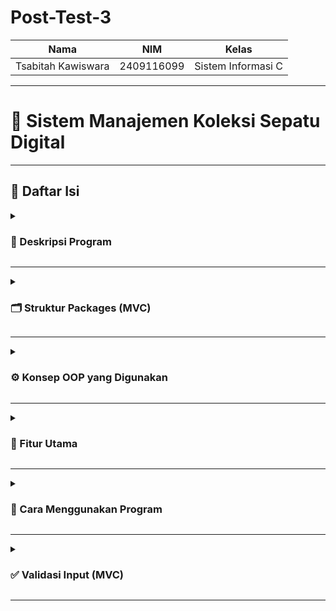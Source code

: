 # Post-Test-3

| Nama                      | NIM           | Kelas             |
|---------------------------|---------------|-------------------|
| Tsabitah Kawiswara        | 2409116099    | Sistem Informasi C |
---
# 👟 Sistem Manajemen Koleksi Sepatu Digital 
---

## 📑 Daftar Isi 

<details>
<summary><h3>📄 Deskripsi Program</h3></summary>

<img width="297" height="170" alt="image" src="https://github.com/user-attachments/assets/3b49bae4-22d8-4077-bfec-12c1a406866b" />

Sistem manajemen koleksi sepatu digital adalah sebuah program yang dirancang untuk membantu mengatur dan menyimpan data sepatu secara lebih terstruktur. Dengan menerapkan prinsip Pemrograman Berorientasi Objek (OOP), sistem ini mampu menyajikan pengelolaan data yang efisien, rapi, dan mudah dipahami. Setiap detail sepatu, mulai dari jenis, warna, hingga ukuran, dapat dicatat dan diakses dengan lebih praktis tanpa harus bergantung pada ingatan atau catatan manual. Dengan demikian, koleksi sepatu menjadi lebih tertata, terorganisir, serta meminimalisir risiko kesalahan dalam pencatatan data.


</details>

---

<details>
<summary><h3>🗂 Struktur Packages (MVC)</h3></summary>

<img width="317" height="144" alt="image" src="https://github.com/user-attachments/assets/8f3518c8-0e6a-4acf-b813-a26cc30791dd" />



Program ini disusun menggunakan konsep Model-View-Controller (MVC):

## 1. model:
Berisi class–class yang mewakili data atau objek nyata (dalam hal ini produk sepatu).

* **Produk Java** → menjadi superclass (class induk) yang menyimpan atribut umum dari semua produk, misalnya id, nama, merk.

* **Sepatu Java** → menjadi subclass dari Produk, yang mewarisi atribut dasar dari Produk lalu bisa menambahkan atribut khusus, misalnya ukuran atau warna.

* **Sandal Java** → juga merupakan subclass dari Produk, dengan atribut tambahan yang berbeda dari Sepatu.

## 2. Service:

1. Berisi class SepatuService.java yang menjalankan logika utama program.

2. Di sinilah proses CRUD (Create, Read, Update, Delete) dilakukan untuk data sepatu.

3. Selain itu, service juga mengatur validasi input (contoh: ukuran harus angka, nama tidak boleh kosong) dan pencarian koleksi sepatu.

## 3. main (com.mycompany.mavenproject2):

1. Berisi class Mavenproject2.java yang menjadi entry point program.

   Fungsinya:

   Menampilkan menu utama ke pengguna.

   Meneruskan pilihan pengguna ke SepatuService agar diproses.

2. Dengan kata lain, package ini menjadi penghubung antara user (input/output) dengan logika bisnis yang ada di service.

</details>

---

<details>
<summary><h3>⚙️ Konsep OOP yang Digunakan</h3></summary>

**Penjelasan Konsep OOP dalam Program**

## 1. Encapsulation → Getter & Setter

Encapsulation artinya menyembunyikan detail internal sebuah class, lalu menyediakan cara resmi untuk mengakses atau mengubah data.
Caranya dengan private pada atribut, lalu dibuat getter dan setter.

**🟢 Contoh di kode:**

<img width="557" height="251" alt="image" src="https://github.com/user-attachments/assets/76f1a89f-cf42-4b57-bdb1-c85025eddae6" />


1. Atribut ukuran di class Sepatu tidak bisa diakses langsung dari luar (sepatu.ukuran → error).

2. Tapi dengan getUkuran() → kita bisa ambil nilainya, misalnya untuk ditampilkan di menu.

3. Dengan setUkuran() → kita bisa mengubah nilainya, misalnya saat user melakukan update sepatu.



**🔗 Hubungannya dengan output:**

Saat user menambahkan sepatu dan program menampilkan detailnya, data ukuran yang muncul berasal dari getter:

<img width="490" height="58" alt="image" src="https://github.com/user-attachments/assets/2175565d-8e64-483a-bea6-96cbf2062ed8" />


## 2. Inheritance → Pewarisan

Inheritance memungkinkan kita membuat class turunan dari class induk, sehingga class turunan mewarisi atribut dan method umum.

**🟢 Contoh di kode:**


2. Sepatu dan Sandal adalah class turunan. Mereka otomatis punya atribut nama, merk, warna, tanpa harus ditulis ulang.

3. Lalu mereka bisa menambahkan atribut khusus → Sepatu punya ukuran, Sandal punya jenis.

**🔗 Hubungannya dengan output:**

Karena inheritance, kamu bisa menyimpan semua objek dalam 1 ArrayList<Produk>:
FOTO
Hasilnya, meskipun daftar berisi campuran sepatu dan sandal, semuanya tetap bisa ditampilkan dalam 1 list:

FOTO

Hasilnya, meskipun daftar berisi campuran sepatu dan sandal, semuanya tetap bisa ditampilkan dalam 1 list:
<img width="485" height="64" alt="image" src="https://github.com/user-attachments/assets/4ee10192-4d86-4958-8d25-ef6d3a809bd7" />

## 3. Override Method


</details>

---


<details>
<summary><h3>🌟 Fitur Utama</h3></summary>

1. **Tambah Koleksi**: pengguna bisa menambahkan sepatu baru dengan detail                               lengkap (nama, merk, warna, ukuran).
2. **Lihat Koleksi**: menampilkan seluruh sepatu yang sudah tersimpan di dalam                          daftar.
3. **Ubah Koleksi**: memungkinkan pengguna memperbarui data sepatu tertentu.
4. **Hapus Koleksi**: menghapus data sepatu dari daftar jika sudah tidak                                diperlukan.
5. **Cari Koleksi**: mencari sepatu berdasarkan kata kunci, misalnya nama, merk,                       atau warna
6. **Keluar Program**: menutup aplikasi dengan aman setelah pengguna selesai                             melakukan pengelolaan data

</details>

---

<details>
<summary><h3>🚀 Cara Menggunakan Program </h3></summary>

Berikut tampilan menu utama:  

![Menu Utama](link_gambar.png)


<details>
<summary><h3>1️⃣ Tambah Koleksi</h3></summary>

Pada menu ini pengguna dapat menambahkan sepatu baru dengan detail lengkap.  

![Tambah Koleksi](link_gambar.png)

</details>

---

<details>
<summary><h3>2️⃣ Lihat Koleksi</h3></summary>

Menampilkan seluruh data sepatu yang sudah disimpan.  

- Jika ada data:  
  ![Lihat Koleksi](link_gambar.png)  

- Jika koleksi kosong:  
  ![Koleksi Kosong](link_gambar.png)  

</details>

---

<details>
<summary><h3>3️⃣ Ubah Koleksi</h3></summary>

Pengguna dapat memperbarui data sepatu berdasarkan nomor urut.  

- Jika berhasil:  
  ![Ubah Koleksi Berhasil](link_gambar.png)  

- Jika input salah:  
  ![Ubah Koleksi Salah](link_gambar.png)  

</details>

---

<details>
<summary><h3>4️⃣ Hapus Koleksi</h3></summary>

Menghapus data sepatu tertentu.  

- Jika berhasil:  
  ![Hapus Koleksi Berhasil](link_gambar.png)  

- Jika input salah:  
  ![Hapus Koleksi Salah](link_gambar.png)  

</details>

---

<details>
<summary><h3>5️⃣ Cari Koleksi</h3></summary>

Fitur pencarian berdasarkan nama, merk, atau warna.  

- Jika ditemukan:  
  ![Cari Koleksi Berhasil](link_gambar.png)  

- Jika tidak ditemukan:  
  ![Cari Koleksi Gagal](link_gambar.png)  

</details>

---

<details>
<summary><h3>6️⃣ Keluar Program</h3></summary>

Menutup aplikasi dengan aman.  

![Keluar Program](link_gambar.png)

</details>

</details>

---

<details>
<summary><h3>✅ Validasi Input (MVC)</h3></summary>
Pada program ini terdapat validasi input yang berfungsi untuk mencegah terjadinya output yang salah akibat data yang dimasukkan pengguna tidak sesuai format. Misalnya, untuk input merek, warna, dan nama sepatu, data yang dimasukkan harus berupa huruf. Sebaliknya, untuk input ukuran sepatu atau saat memilih menu program, data yang dimasukkan harus berupa angka. Jika pengguna memberikan input yang tidak sesuai, maka program akan menampilkan peringatan agar pengguna memasukkan data dengan format yang benar.

**1. Berikut adalah contoh ketika pengguna memasukkan data angka pada input nama sepatu (yang seharusnya huruf). Program akan menampilkan peringatan bahwa format input tidak sesuai.**

<img width="377" height="171" alt="image" src="https://github.com/user-attachments/assets/1a1b77fa-a68c-4512-8d96-60cfd1f18551" />


**2. Berikut adalah contoh ketika pengguna memasukkan data angka pada input merek sepatu. Program akan menolak input tersebut dan meminta pengguna memasukkan data dengan format huruf.**

<img width="369" height="35" alt="image" src="https://github.com/user-attachments/assets/48533167-a8c9-4f75-9e01-0eb8404c677e" />


**3. Berikut adalah contoh validasi input ketika pengguna memasukkan data yang salah pada input warna sepatu. Program akan menampilkan peringatan agar pengguna menginputkan huruf.**

<img width="364" height="39" alt="image" src="https://github.com/user-attachments/assets/f539311e-0c64-4849-8a04-947f3a39fa49" />


**4. Berikut adalah contoh validasi input pada ukuran sepatu. Jika pengguna memasukkan huruf (bukan angka), maka program akan menampilkan peringatan dan meminta pengguna untuk menginputkan angka.**
   
<img width="260" height="37" alt="image" src="https://github.com/user-attachments/assets/550c6662-1031-4ffe-bd68-75ff2a22eecd" />


**5. Berikut adalah contoh validasi input pada menu pilihan. Jika pengguna memasukkan angka yang tidak ada dalam daftar opsi, maka program akan menampilkan peringatan bahwa pilihan tidak valid.**

<img width="338" height="155" alt="image" src="https://github.com/user-attachments/assets/afd8e101-ff36-4f05-8197-9a31312b288b" />
</details>

---
